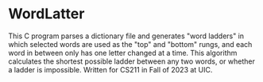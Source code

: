 # WordLatter
This C program parses a dictionary file and generates "word ladders" in which selected words are used as the "top" and "bottom" rungs, and each word in between only has one letter changed at a time. This algorithm calculates the shortest possible ladder between any two words, or whether a ladder is impossible.
Written for CS211 in Fall of 2023 at UIC.

